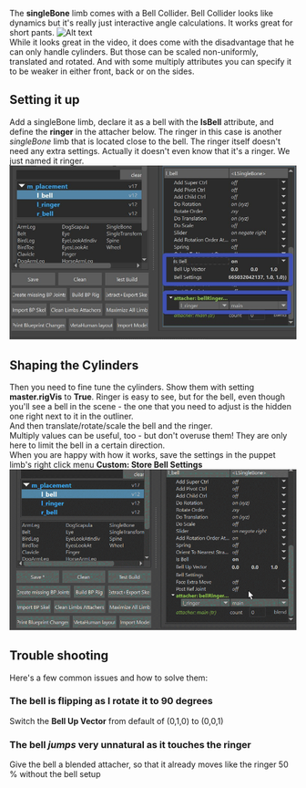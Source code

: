 
The **singleBone** limb comes with a Bell Collider. Bell Collider looks like dynamics but it's really just
interactive angle calculations. It works great for short pants. 
![Alt text](../images/bellCollider.gif)  
While it looks great in the video, it does
come with the disadvantage that he can only handle cylinders. But those can be scaled non-uniformly, translated and rotated.
And with some multiply attributes you can specify it to be weaker in either front, back or on the sides.

## Setting it up
Add a singleBone limb, declare it as a bell with the **IsBell** attribute, and
define the **ringer** in the attacher below. The ringer in this case is another *singleBone* limb that is 
located close to the bell. The ringer itself doesn't need any extra settings. Actually it doesn't even know that 
it's a ringer. We just named it ringer.  
![Alt text](../images/bellCollider_settings.jpg)  

## Shaping the Cylinders
Then you need to fine tune the cylinders. Show them with setting **master.rigVis** to **True**. Ringer is easy to see, but for the bell,
even though you'll see a bell in the scene - the one that you need to adjust is the hidden one right next to it in the outliner.  
And then translate/rotate/scale the bell and the ringer.  
Multiply values can be useful, too - but don't overuse them! They are only here to limit the bell in a certain direction.  
When you are happy with how it works, save the settings in the puppet limb's right click menu **Custom: Store Bell Settings**   
![Alt text](../images/bellCollider_rightClick.gif)


## Trouble shooting
Here's a few common issues and how to solve them:

### The bell is flipping as I rotate it to 90 degrees
Switch the **Bell Up Vector** from default of (0,1,0) to (0,0,1)

### The bell *jumps* very unnatural as it touches the ringer
Give the bell a blended attacher, so that it already moves like the ringer 50 % without the bell setup 





